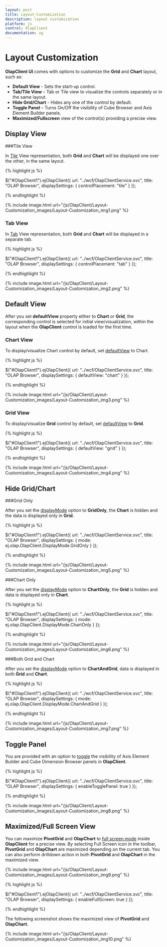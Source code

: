 ```yaml
---
layout: post
title: Layout-Customization
description: layout customization
platform: js
control: OlapClient
documentation: ug
---
```


# Layout Customization

**OlapClient UI** comes with options to customize the **Grid** and **Chart** layout, such as:

   * **Default View** - Sets the start-up control. 
   * **Tab/Tile View** – Tab or Tile view to visualize the controls separately or in the same layout. 
   * **Hide Grid/Chart** - Hides any one of the control by default. 
   * **Toggle Panel** – Turns On/Off the visibility of Cube Browser and Axis Element Builder panels.  
   * **Maximized/Fullscreen** view of the control(s) providing a precise view.

## Display View

###Tile View

In [Tile](/js/api/ejOlapClient#displaysettingscontrolplacementspan-classtype-signature-type-enumenumspan) View representation, both **Grid** and **Chart** will be displayed one over the other, in the same layout. 

{% highlight js %}

$("#OlapClient1").ejOlapClient({
    url: "../wcf/OlapClientService.svc",
    title: "OLAP Browser",
    displaySettings: {
        controlPlacement: "tile"
    }
});

{% endhighlight %}

{% include image.html url="/js/OlapClient/Layout-Customization_images/Layout-Customization_img1.png" %}

### Tab View

In [Tab](/js/api/ejOlapClient#displaysettingscontrolplacementspan-classtype-signature-type-enumenumspan) View representation, both **Grid** and **Chart** will be displayed in a separate tab.

{% highlight js %}

$("#OlapClient1").ejOlapClient({
    url: "../wcf/OlapClientService.svc",
    title: "OLAP Browser",
    displaySettings: {
        controlPlacement: "tab"
    }
});


{% endhighlight %}

{% include image.html url="/js/OlapClient/Layout-Customization_images/Layout-Customization_img2.png" %}

## Default View

After you set **defaultView** property either to **Chart** or **Grid**, the corresponding control is selected for initial view/visualization, within the layout when the **OlapClient** control is loaded for the first time. 

### Chart View

To display/visualize Chart control by default, set [defaultView](/js/api/ejOlapClient#displaysettingsdefaultviewspan-classtype-signature-type-enumenumspan) to Chart.

{% highlight js %}

$("#OlapClient1").ejOlapClient({
    url: "../wcf/OlapClientService.svc",
    title: "OLAP Browser",
    displaySettings: {
        defaultView: "chart"
    }
});


{% endhighlight %}

{% include image.html url="/js/OlapClient/Layout-Customization_images/Layout-Customization_img3.png" %}

### Grid View

To display/visualize **Grid** control by default, set [defaultView](/js/api/ejOlapClient#displaysettingsdefaultviewspan-classtype-signature-type-enumenumspan) to **Grid**.

{% highlight js %}

$("#OlapClient1").ejOlapClient({
    url: "../wcf/OlapClientService.svc",
    title: "OLAP Browser",
    displaySettings: {
        defaultView: "grid"
    }
});


{% endhighlight %}

{% include image.html url="/js/OlapClient/Layout-Customization_images/Layout-Customization_img4.png" %}

## Hide Grid/Chart

###Grid Only

After you set the [displayMode](/js/api/ejOlapClient#displaysettingsmodespan-classtype-signature-type-enumenumspan) option to **GridOnly**, the **Chart** is hidden and the data is displayed only in **Grid**.

{% highlight js %}

$("#OlapClient1").ejOlapClient({
    url: "../wcf/OlapClientService.svc",
    title: "OLAP Browser",
    displaySettings: {
        mode: ej.olap.OlapClient.DisplayMode.GridOnly
    }
});


{% endhighlight %}

{% include image.html url="/js/OlapClient/Layout-Customization_images/Layout-Customization_img5.png" %}

###Chart Only

After you set the [displayMode](/js/api/ejOlapClient#displaysettingsmodespan-classtype-signature-type-enumenumspan) option to **ChartOnly**, the **Grid** is hidden and data is displayed only in **Chart**.

{% highlight js %}

$("#OlapClient1").ejOlapClient({
    url: "../wcf/OlapClientService.svc",
    title: "OLAP Browser",
    displaySettings: {
        mode: ej.olap.OlapClient.DisplayMode.ChartOnly
    }
});


{% endhighlight %}

{% include image.html url="/js/OlapClient/Layout-Customization_images/Layout-Customization_img6.png" %}

###Both Grid and Chart

After you set the [displayMode](/js/api/ejOlapClient#displaysettingsmodespan-classtype-signature-type-enumenumspan) option to **ChartAndGrid**, data is displayed in both **Grid** and **Chart**.

{% highlight js %}

$("#OlapClient1").ejOlapClient({
    url: "../wcf/OlapClientService.svc",
    title: "OLAP Browser",
    displaySettings: {
        mode: ej.olap.OlapClient.DisplayMode.ChartAndGrid
    }
});


{% endhighlight %}

{% include image.html url="/js/OlapClient/Layout-Customization_images/Layout-Customization_img7.png" %}

## Toggle Panel

You are provided with an option to [toggle](/js/api/ejOlapClient#displaysettingsenabletogglepanelspan-classtype-signature-type-booleanbooleanspan) the visibility of Axis Element Builder and Cube Dimension Browser panels in **OlapClient**.

{% highlight js %}

$("#OlapClient1").ejOlapClient({
    url: "../wcf/OlapClientService.svc",
    title: "OLAP Browser",
    displaySettings: {
        enableTogglePanel: true
    }
});


{% endhighlight %}

{% include image.html url="/js/OlapClient/Layout-Customization_images/Layout-Customization_img8.png" %}

## Maximized/Full Screen View

You can maximize **PivotGrid** and **OlapChart** to [full screen mode](/js/api/ejOlapClient#displaysettingsenablefullscreenspan-classtype-signature-type-booleanbooleanspan) inside **OlapClient** for a precise view. By selecting Full Screen icon in the toolbar, **PivotGrid** and **OlapChart** are maximized depending on the current tab. You can also perform drilldown action in both **PivotGrid** and **OlapChart** in the maximized view.

{% include image.html url="/js/OlapClient/Layout-Customization_images/Layout-Customization_img9.png" %}

{% highlight js %}

$("#OlapClient1").ejOlapClient({
    url: "../wcf/OlapClientService.svc",
    title: "OLAP Browser",
    displaySettings: {
        enableFullScreen: true
    }
});

{% endhighlight %}

The following screenshot shows the maximized view of **PivotGrid** and **OlapChart.**

{% include image.html url="/js/OlapClient/Layout-Customization_images/Layout-Customization_img10.png" %}

